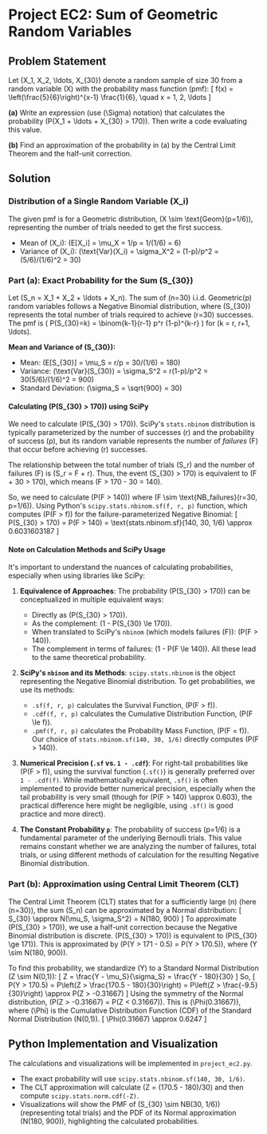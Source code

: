 # Project EC2: Sum of Geometric Random Variables

## Problem Statement

Let \(X_1, X_2, \ldots, X_{30}\) denote a random sample of size 30 from a random variable \(X\) with the probability mass function (pmf):
\[ f(x) = \left(\frac{5}{6}\right)^{x-1} \frac{1}{6}, \quad x = 1, 2, \ldots \]

**(a)** Write an expression (use \(\Sigma\) notation) that calculates the probability \(P(X_1 + \ldots + X_{30} > 170)\). Then write a code evaluating this value.

**(b)** Find an approximation of the probability in (a) by the Central Limit Theorem and the half-unit correction.

## Solution

### Distribution of a Single Random Variable \(X_i\)

The given pmf is for a Geometric distribution, \(X \sim \text{Geom}(p=1/6)\), representing the number of trials needed to get the first success.
- Mean of \(X_i\): \(E[X_i] = \mu_X = 1/p = 1/(1/6) = 6\)
- Variance of \(X_i\): \(\text{Var}(X_i) = \sigma_X^2 = (1-p)/p^2 = (5/6)/(1/6)^2 = 30\)

### Part (a): Exact Probability for the Sum \(S_{30}\)

Let \(S_n = X_1 + X_2 + \ldots + X_n\). The sum of \(n=30\) i.i.d. Geometric(p) random variables follows a Negative Binomial distribution, where \(S_{30}\) represents the total number of trials required to achieve \(r=30\) successes. The pmf is \( P(S_{30}=k) = \binom{k-1}{r-1} p^r (1-p)^{k-r} \) for \(k = r, r+1, \ldots\).

**Mean and Variance of \(S_{30}\):**
- Mean: \(E[S_{30}] = \mu_S = r/p = 30/(1/6) = 180\)
- Variance: \(\text{Var}(S_{30}) = \sigma_S^2 = r(1-p)/p^2 = 30(5/6)/(1/6)^2 = 900\)
- Standard Deviation: \(\sigma_S = \sqrt{900} = 30\)

#### Calculating \(P(S_{30} > 170)\) using SciPy

We need to calculate \(P(S_{30} > 170)\). SciPy's `stats.nbinom` distribution is typically parameterized by the number of successes \(r\) and the probability of success \(p\), but its random variable represents the number of *failures* \(F\) that occur before achieving \(r\) successes.

The relationship between the total number of trials \(S_r\) and the number of failures \(F\) is \(S_r = F + r\).
Thus, the event \(S_{30} > 170\) is equivalent to \(F + 30 > 170\), which means \(F > 170 - 30 = 140\).

So, we need to calculate \(P(F > 140)\) where \(F \sim \text{NB_failures}(r=30, p=1/6)\).
Using Python's `scipy.stats.nbinom.sf(f, r, p)` function, which computes \(P(F > f)\) for the failure-parameterized Negative Binomial:
\[ P(S_{30} > 170) = P(F > 140) = \text{stats.nbinom.sf}(140, 30, 1/6) \approx 0.6031603187 \]

#### Note on Calculation Methods and SciPy Usage

It's important to understand the nuances of calculating probabilities, especially when using libraries like SciPy:

1.  **Equivalence of Approaches**: The probability \(P(S_{30} > 170)\) can be conceptualized in multiple equivalent ways:
    *   Directly as \(P(S_{30} > 170)\).
    *   As the complement: \(1 - P(S_{30} \le 170)\).
    *   When translated to SciPy's `nbinom` (which models failures \(F\)): \(P(F > 140)\).
    *   The complement in terms of failures: \(1 - P(F \le 140)\).
    All these lead to the same theoretical probability.

2.  **SciPy's `nbinom` and its Methods**: `scipy.stats.nbinom` is the object representing the Negative Binomial distribution. To get probabilities, we use its methods:
    *   `.sf(f, r, p)` calculates the Survival Function, \(P(F > f)\).
    *   `.cdf(f, r, p)` calculates the Cumulative Distribution Function, \(P(F \le f)\).
    *   `.pmf(f, r, p)` calculates the Probability Mass Function, \(P(F = f)\).
    Our choice of `stats.nbinom.sf(140, 30, 1/6)` directly computes \(P(F > 140)\).

3.  **Numerical Precision (`.sf` vs. `1 - .cdf`)**: For right-tail probabilities like \(P(F > f)\), using the survival function (`.sf()`) is generally preferred over `1 - .cdf(f)`. While mathematically equivalent, `.sf()` is often implemented to provide better numerical precision, especially when the tail probability is very small (though for \(P(F > 140) \approx 0.603\), the practical difference here might be negligible, using `.sf()` is good practice and more direct).

4.  **The Constant Probability `p`**: The probability of success \(p=1/6\) is a fundamental parameter of the underlying Bernoulli trials. This value remains constant whether we are analyzing the number of failures, total trials, or using different methods of calculation for the resulting Negative Binomial distribution.

### Part (b): Approximation using Central Limit Theorem (CLT)

The Central Limit Theorem (CLT) states that for a sufficiently large \(n\) (here \(n=30\)), the sum \(S_n\) can be approximated by a Normal distribution:
\[ S_{30} \approx N(\mu_S, \sigma_S^2) = N(180, 900) \]
To approximate \(P(S_{30} > 170)\), we use a half-unit correction because the Negative Binomial distribution is discrete.
\(P(S_{30} > 170)\) is equivalent to \(P(S_{30} \ge 171)\).
This is approximated by \(P(Y > 171 - 0.5) = P(Y > 170.5)\), where \(Y \sim N(180, 900)\).

To find this probability, we standardize \(Y\) to a Standard Normal Distribution \(Z \sim N(0,1)\):
\[ Z = \frac{Y - \mu_S}{\sigma_S} = \frac{Y - 180}{30} \]
So,
\[ P(Y > 170.5) = P\left(Z > \frac{170.5 - 180}{30}\right) = P\left(Z > \frac{-9.5}{30}\right) \approx P(Z > -0.31667) \]
Using the symmetry of the Normal distribution, \(P(Z > -0.31667) = P(Z < 0.31667)\).
This is \(\Phi(0.31667)\), where \(\Phi\) is the Cumulative Distribution Function (CDF) of the Standard Normal Distribution \(N(0,1)\).
\[ \Phi(0.31667) \approx 0.6247 \]

## Python Implementation and Visualization

The calculations and visualizations will be implemented in `project_ec2.py`.
- The exact probability will use `scipy.stats.nbinom.sf(140, 30, 1/6)`.
- The CLT approximation will calculate \(Z = (170.5 - 180)/30\) and then compute `scipy.stats.norm.cdf(-Z)`.
- Visualizations will show the PMF of \(S_{30} \sim NB(30, 1/6)\) (representing total trials) and the PDF of its Normal approximation \(N(180, 900)\), highlighting the calculated probabilities. 